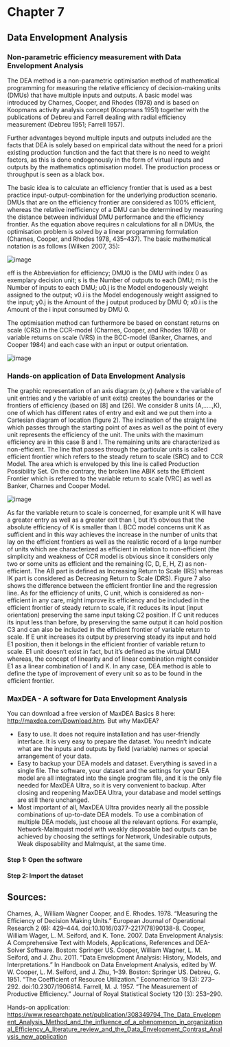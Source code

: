 # Chapter 7

## Data Envelopment Analysis

### Non-parametric efficiency measurement with Data Envelopment Analysis
The DEA method is a non-parametric optimisation method of mathematical programming for measuring the relative efficiency of decision-making units (DMUs) that have multiple inputs and outputs. A basic model was introduced by Charnes, Cooper, and Rhodes (1978) and is based on Koopmans activity analysis concept (Koopmans 1951) together with the publications of Debreu and Farrell dealing with radial efficiency measurement (Debreu 1951; Farrell 1957). 

Further advantages beyond multiple inputs and outputs included are the facts that DEA is solely based on empirical data without the need for a priori existing production function and the fact that there is no need to weight factors, as this is done endogenously in the form of virtual inputs and outputs by the mathematics optimisation model. The production process or throughput is seen as a black box. 

The basic idea is to calculate an efficiency frontier that is used as a best practice input-output-combination for the underlying production scenario. DMUs that are on the efficiency frontier are considered as 100% efficient, whereas the relative inefficiency of a DMU can be determined by measuring the distance between individual DMU performance and the efficiency frontier. As the equation above requires n calculations for all n DMUs, the optimisation problem is solved by a linear programming formulation (Charnes, Cooper, and Rhodes 1978, 435–437). The basic mathematical notation is as follows (Wilken 2007, 35):

![image](https://user-images.githubusercontent.com/102478331/169691871-737cda97-8617-4ec9-84b7-0d902828a330.png)

eff is the Abbreviation for efficiency; DMU0 is the DMU with index 0 as exemplary decision unit; s is the Number of outputs to each DMU; m is the Number of inputs to each DMU; u0.j is the Model endogenously weight assigned to the output; v0.i is the Model endogenously weight assigned to the input; y0.j is the Amount of the j output produced by DMU 0; x0.i is the Amount of the i input consumed by DMU 0.

The optimisation method can furthermore be based on constant returns on scale (CRS) in the CCR-model (Charnes, Cooper, and Rhodes 1978) or variable returns on scale (VRS) in the BCC-model (Banker, Charnes, and Cooper 1984) and each case with an input or output orientation. 

![image](https://user-images.githubusercontent.com/102478331/169691971-1c758205-5c1e-44ec-80f1-5f90ba6e66e8.png)

### Hands-on application of Data Envelopment Analysis
The graphic representation of an axis diagram (x,y) (where x the variable of unit entries and y the variable of unit exits) creates the boundaries or the frontiers of efficiency (based on [8] and [26]. We consider 8 units (A,…..,K), one of which has different rates of entry and exit and we put them into a Cartesian diagram of location (figure 2). The inclination of the straight line which passes through the starting point of axes as well as the point of every unit represents the efficiency of the unit. The units with the maximum efficiency are in this case B and I. The remaining units are characterized as non-efficient. The line that passes through the particular units is called efficient frontier which refers to the steady return to scale (SRC) and to CCR Model. The area which is enveloped by this line is called Production Possibility Set. On the contrary, the broken line ΑΒΙK sets the Efficient Frontier which is referred to the variable return to scale (VRC) as well as Banker, Charnes and Cooper Model.

![image](https://user-images.githubusercontent.com/102478331/169692047-6d3f7998-382e-46ce-96eb-8e557431c4db.png)

As far the variable return to scale is concerned, for example unit K will have a greater entry as well as a greater exit than I, but it’s obvious that the absolute efficiency of K is smaller than I. BCC model concerns unit K as sufficient and in this way achieves the increase in the number of units that lay on the efficient frontiers as well as the realistic record of a large number of units which are characterized as efficient in relation to non-efficient (the simplicity and weakness of CCR model is obvious since it considers only two or some units as efficient and the remaining (C, D, Ε, Η, Ζ) as non-efficient. The AB part is defined as Increasing Return to Scale (IRS) whereas ΙK part is considered as Decreasing Return to Scale (DRS). Figure 7 also shows the difference between the efficient frontier line and the regression line. As for the efficiency of units, C unit, which is considered as non-efficient in any care, might improve its efficiency and be included in the efficient frontier of steady return to scale, if it reduces its input (input orientation) preserving the same input taking C2 position. If C unit reduces its input less than before, by preserving the same output it can hold position C3 and can also be included in the efficient frontier of variable return to scale. If Ε unit increases its output by preserving steady its input and hold Ε1 position, then it belongs in the efficient frontier of variable return to scale. E1 unit doesn’t exist in fact, but it’s defined as the virtual DMU whereas, the concept of linearity and of linear combination might consider E1 as a linear combination of I and K. In any case, DEA method is able to define the type of improvement of every unit so as to be found in the efficient frontier.

### MaxDEA - A software for Data Envelopment Analysis
You can download a free version of MaxDEA Basics 8 here: http://maxdea.com/Download.htm. But why MaxDEA?

- Easy to use. It does not require installation and has user-friendly interface. It is very easy to prepare the dataset. You needn’t indicate what are the inputs and outputs by field (variable) names or special arrangement of your data. 
- Easy to backup your DEA models and dataset. Everything is saved in a single file. The software, your dataset and the settings for your DEA model are all integrated into the single program file, and it is the only file needed for MaxDEA Ultra, so it is very convenient to backup. After closing and reopening MaxDEA Ultra, your database and model settings are still there unchanged.
- Most important of all, MaxDEA Ultra provides nearly all the possible combinations of up-to-date DEA models. To use a combination of multiple DEA models, just choose all the relevant options. For example, Network-Malmquist model with weakly disposable bad outputs can be achieved by choosing the settings for Network, Undesirable outputs, Weak disposability and Malmquist, at the same time.

#### Step 1: Open the software

#### Step 2: Import the dataset



## Sources:
Charnes, A., William Wagner Cooper, and E. Rhodes. 1978. “Measuring the Efficiency of Decision Making Units.” European Journal of Operational Research 2 (6): 429–444. doi:10.1016/0377-2217(78)90138-8.
Cooper, William Wager, L. M. Seiford, and K. Tone. 2007. Data Envelopment Analysis: A Comprehensive Text with Models, Applications, References and DEA-Solver Software. Boston: Springer US.
Cooper, William Wagner, L. M. Seiford, and J. Zhu. 2011. “Data Envelopment Analysis: History, Models, and Interpretations.” In Handbook on Data Envelopment Analysis, edited by W. W. Cooper, L. M. Seiford, and J. Zhu, 1–39. Boston: Springer US.
Debreu, G. 1951. “The Coefficient of Resource Utilization.” Econometrica 19 (3): 273–292. doi:10.2307/1906814.
Farrell, M. J. 1957. “The Measurement of Productive Efficiency.” Journal of Royal Statistical Society 120 (3): 253–290.


Hands-on application: https://www.researchgate.net/publication/308349794_The_Data_Envelopment_Analysis_Method_and_the_influence_of_a_phenomenon_in_organizational_Efficiency_A_literature_review_and_the_Data_Envelopment_Contrast_Analysis_new_application
